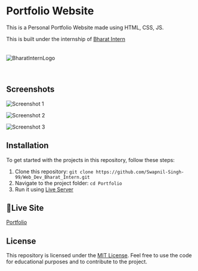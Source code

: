 # Portfolio Website

This is a Personal Portfolio Website made using HTML, CSS, JS.

This is built under the internship of [Bharat Intern](https://bharatintern.live/)
<br>
<br>
<br>
![BharatInternLogo](https://bharatintern.live/b/icons/logoNoBg.png)
<br>
<br>
<br>
## Screenshots

![Screenshot 1](https://i.postimg.cc/vH0Zsc8H/image.png)

![Screenshot 2](https://i.postimg.cc/Wz2sRPQk/image.png)

![Screenshot 3](https://i.postimg.cc/fR3DQCgB/image.png)

## Installation

To get started with the projects in this repository, follow these steps:

1. Clone this repository: `git clone https://github.com/Swapnil-Singh-99/Web_Dev_Bharat_Intern.git`
2. Navigate to the project folder: `cd Portfolio`
3. Run it using [Live Server](https://marketplace.visualstudio.com/items?itemName=ritwickdey.LiveServer)

## 🔴Live Site
[Portfolio](https://portfolio-eight-xi-64.vercel.app/)

## License

This repository is licensed under the [MIT License](https://opensource.org/licenses/MIT). Feel free to use the code for educational purposes and to contribute to the project.